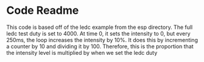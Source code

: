 # Code Readme

This code is based off of the ledc example from the esp directory. The full ledc test duty is set to 4000. At time 0, it sets the intensity to 0, but every 250ms, the loop increases the intensity by 10%. It does this by incrementing a counter by 10 and dividing it by 100. Therefore, this is the proportion that the intensity level is multiplied by when we set the ledc duty
